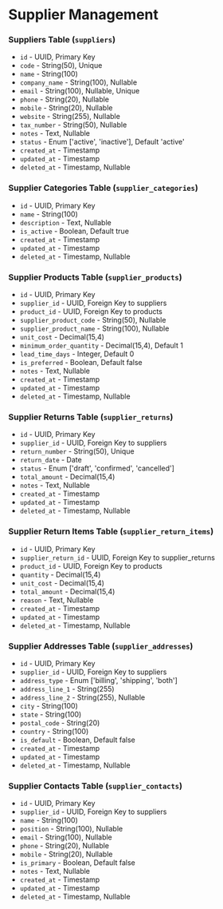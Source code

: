 # Supplier Management

### Suppliers Table (`suppliers`)

-   `id` - UUID, Primary Key
-   `code` - String(50), Unique
-   `name` - String(100)
-   `company_name` - String(100), Nullable
-   `email` - String(100), Nullable, Unique
-   `phone` - String(20), Nullable
-   `mobile` - String(20), Nullable
-   `website` - String(255), Nullable
-   `tax_number` - String(50), Nullable
-   `notes` - Text, Nullable
-   `status` - Enum ['active', 'inactive'], Default 'active'
-   `created_at` - Timestamp
-   `updated_at` - Timestamp
-   `deleted_at` - Timestamp, Nullable

### Supplier Categories Table (`supplier_categories`)

-   `id` - UUID, Primary Key
-   `name` - String(100)
-   `description` - Text, Nullable
-   `is_active` - Boolean, Default true
-   `created_at` - Timestamp
-   `updated_at` - Timestamp
-   `deleted_at` - Timestamp, Nullable

### Supplier Products Table (`supplier_products`)

-   `id` - UUID, Primary Key
-   `supplier_id` - UUID, Foreign Key to suppliers
-   `product_id` - UUID, Foreign Key to products
-   `supplier_product_code` - String(50), Nullable
-   `supplier_product_name` - String(100), Nullable
-   `unit_cost` - Decimal(15,4)
-   `minimum_order_quantity` - Decimal(15,4), Default 1
-   `lead_time_days` - Integer, Default 0
-   `is_preferred` - Boolean, Default false
-   `notes` - Text, Nullable
-   `created_at` - Timestamp
-   `updated_at` - Timestamp
-   `deleted_at` - Timestamp, Nullable

### Supplier Returns Table (`supplier_returns`)

-   `id` - UUID, Primary Key
-   `supplier_id` - UUID, Foreign Key to suppliers
-   `return_number` - String(50), Unique
-   `return_date` - Date
-   `status` - Enum ['draft', 'confirmed', 'cancelled']
-   `total_amount` - Decimal(15,4)
-   `notes` - Text, Nullable
-   `created_at` - Timestamp
-   `updated_at` - Timestamp
-   `deleted_at` - Timestamp, Nullable

### Supplier Return Items Table (`supplier_return_items`)

-   `id` - UUID, Primary Key
-   `supplier_return_id` - UUID, Foreign Key to supplier_returns
-   `product_id` - UUID, Foreign Key to products
-   `quantity` - Decimal(15,4)
-   `unit_cost` - Decimal(15,4)
-   `total_amount` - Decimal(15,4)
-   `reason` - Text, Nullable
-   `created_at` - Timestamp
-   `updated_at` - Timestamp
-   `deleted_at` - Timestamp, Nullable

### Supplier Addresses Table (`supplier_addresses`)

-   `id` - UUID, Primary Key
-   `supplier_id` - UUID, Foreign Key to suppliers
-   `address_type` - Enum ['billing', 'shipping', 'both']
-   `address_line_1` - String(255)
-   `address_line_2` - String(255), Nullable
-   `city` - String(100)
-   `state` - String(100)
-   `postal_code` - String(20)
-   `country` - String(100)
-   `is_default` - Boolean, Default false
-   `created_at` - Timestamp
-   `updated_at` - Timestamp
-   `deleted_at` - Timestamp, Nullable

### Supplier Contacts Table (`supplier_contacts`)

-   `id` - UUID, Primary Key
-   `supplier_id` - UUID, Foreign Key to suppliers
-   `name` - String(100)
-   `position` - String(100), Nullable
-   `email` - String(100), Nullable
-   `phone` - String(20), Nullable
-   `mobile` - String(20), Nullable
-   `is_primary` - Boolean, Default false
-   `notes` - Text, Nullable
-   `created_at` - Timestamp
-   `updated_at` - Timestamp
-   `deleted_at` - Timestamp, Nullable

